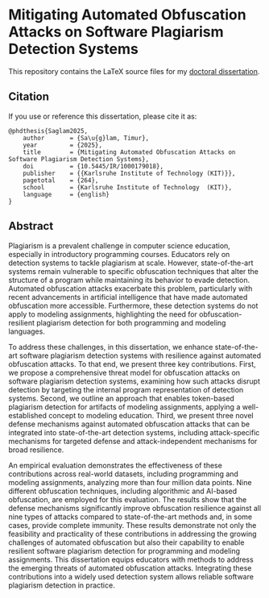 # Mitigating Automated Obfuscation Attacks on Software Plagiarism Detection Systems

This repository contains the LaTeX source files for my [doctoral dissertation](https://doi.org/10.5445/IR/1000179018).

## Citation

If you use or reference this dissertation, please cite it as:
```
@phdthesis{Saglam2025,
    author       = {Sa\u{g}lam, Timur},
    year         = {2025},
    title        = {Mitigating Automated Obfuscation Attacks on Software Plagiarism Detection Systems},
    doi          = {10.5445/IR/1000179018},
    publisher    = {{Karlsruhe Institute of Technology (KIT)}},
    pagetotal    = {264},
    school       = {Karlsruhe Institute of Technology  (KIT)},
    language     = {english}
}
```

## Abstract

Plagiarism is a prevalent challenge in computer science education, especially in introductory programming courses. Educators rely on detection systems to tackle plagiarism at scale. However, state-of-the-art systems remain vulnerable to specific obfuscation techniques that alter the structure of a program while maintaining its behavior to evade detection. Automated obfuscation attacks exacerbate this problem, particularly with recent advancements in artificial intelligence that have made automated obfuscation more accessible. Furthermore, these detection systems do not apply to modeling assignments, highlighting the need for obfuscation-resilient plagiarism detection for both programming and modeling languages.

To address these challenges, in this dissertation, we enhance state-of-the-art software plagiarism detection systems with resilience against automated obfuscation attacks. To that end, we present three key contributions. First, we propose a comprehensive threat model for obfuscation attacks on software plagiarism detection systems, examining how such attacks disrupt detection by targeting the internal program representation of detection systems. Second, we outline an approach that enables token-based plagiarism detection for artifacts of modeling assignments, applying a well-established concept to modeling education. Third, we present three novel defense mechanisms against automated obfuscation attacks that can be integrated into state-of-the-art detection systems, including attack-specific mechanisms for targeted defense and attack-independent mechanisms for broad resilience.

An empirical evaluation demonstrates the effectiveness of these contributions across real-world datasets, including programming and modeling assignments, analyzing more than four million data points. Nine different obfuscation techniques, including algorithmic and AI-based obfuscation, are employed for this evaluation. The results show that the defense mechanisms significantly improve obfuscation resilience against all nine types of attacks compared to state-of-the-art methods and, in some cases, provide complete immunity.
These results demonstrate not only the feasibility and practicality of these contributions in addressing the growing challenges of automated obfuscation but also their capability to enable resilient software plagiarism detection for programming and modeling assignments. This dissertation equips educators with methods to address the emerging threats of automated obfuscation attacks. Integrating these contributions into a widely used detection system allows reliable software plagiarism detection in practice.

